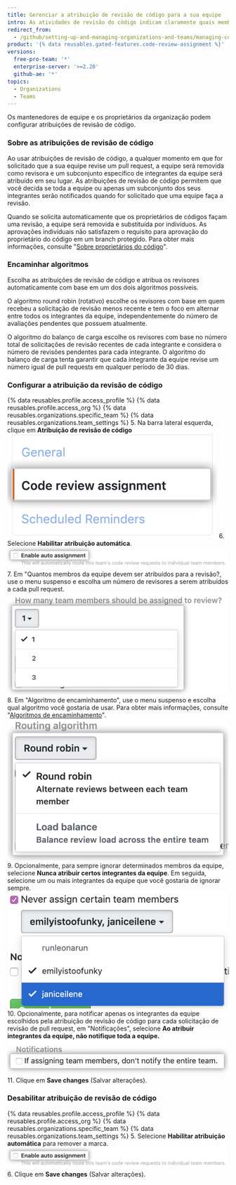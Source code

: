 ```yaml
---
title: Gerenciar a atribuição de revisão de código para a sua equipe
intro: As atividades de revisão do código indicam claramente quais membros de uma equipe devem enviar uma revisão para um pull request.
redirect_from:
  - /github/setting-up-and-managing-organizations-and-teams/managing-code-review-assignment-for-your-team
product: '{% data reusables.gated-features.code-review-assignment %}'
versions:
  free-pro-team: '*'
  enterprise-server: '>=2.20'
  github-ae: '*'
topics:
  - Organizations
  - Teams
---
```


Os mantenedores de equipe e os proprietários da organização podem configurar atribuições de revisão de código.

### Sobre as atribuições de revisão de código

Ao usar atribuições de revisão de código, a qualquer momento em que for solicitado que a sua equipe revise um pull request, a equipe será removida como revisora e um subconjunto específico de integrantes da equipe será atribuído em seu lugar. As atribuições de revisão de código permitem que você decida se toda a equipe ou apenas um subconjunto dos seus integrantes serão notificados quando for solicitado que uma equipe faça a revisão.

Quando se solicita automaticamente que os proprietários de códigos façam uma revisão, a equipe será removida e substituída por indivíduos. As aprovações individuais não satisfazem o requisito para aprovação do proprietário do código em um branch protegido. Para obter mais informações, consulte "[Sobre proprietários do código](/github/creating-cloning-and-archiving-repositories/about-code-owners)".

### Encaminhar algoritmos

Escolha as atribuições de revisão de código e atribua os revisores automaticamente com base em um dos dois algoritmos possíveis.

O algoritmo round robin (rotativo) escolhe os revisores com base em quem recebeu a solicitação de revisão menos recente e tem o foco em alternar entre todos os integrantes da equipe, independentemente do número de avaliações pendentes que possuem atualmente.

O algoritmo do balanço de carga escolhe os revisores com base no número total de solicitações de revisão recentes de cada integrante e considera o número de revisões pendentes para cada integrante. O algoritmo do balanço de carga tenta garantir que cada integrante da equipe revise um número igual de pull requests em qualquer período de 30 dias.

### Configurar a atribuição da revisão de código
{% data reusables.profile.access_profile %}
{% data reusables.profile.access_org %}
{% data reusables.organizations.specific_team %}
{% data reusables.organizations.team_settings %}
5. Na barra lateral esquerda, clique em **Atribuição de revisão de código** ![Botão da atribuição da revisão de código](/assets/images/help/teams/review-assignment-button.png)
6. Selecione **Habilitar atribuição automática**. ![Botão da atribuição da revisão de código](/assets/images/help/teams/review-assignment-enable.png)
7. Em "Quantos membros da equipe devem ser atribuídos para a revisão?, use o menu suspenso e escolha um número de revisores a serem atribuídos a cada pull request. ![Menu suspenso do número de revisores](/assets/images/help/teams/review-assignment-number.png)
8. Em "Algoritmo de encaminhamento", use o menu suspenso e escolha qual algoritmo você gostaria de usar. Para obter mais informações, consulte "[Algoritmos de encaminhamento](#routing-algorithms)". ![Menu suspenso do algoritmo de encaminhamento](/assets/images/help/teams/review-assignment-algorithm.png)
9. Opcionalmente, para sempre ignorar determinados membros da equipe, selecione **Nunca atribuir certos integrantes da equipe**. Em seguida, selecione um ou mais integrantes da equipe que você gostaria de ignorar sempre. ![Menu suspenso e caixa de seleção "Nunca atribuir certos integrantes da equipe"](/assets/images/help/teams/review-assignment-skip-members.png)
10. Opcionalmente, para notificar apenas os integrantes da equipe escolhidos pela atribuição de revisão de código para cada solicitação de revisão de pull request, em "Notificações", selecione **Ao atribuir integrantes da equipe, não notifique toda a equipe.** ![Notificações de atribuições de revisão de código](/assets/images/help/teams/review-assignment-notifications.png)
11. Clique em **Save changes** (Salvar alterações).

### Desabilitar atribuição de revisão de código
{% data reusables.profile.access_profile %}
{% data reusables.profile.access_org %}
{% data reusables.organizations.specific_team %}
{% data reusables.organizations.team_settings %}
5. Selecione **Habilitar atribuição automática** para remover a marca. ![Botão da atribuição da revisão de código](/assets/images/help/teams/review-assignment-enable.png)
6. Clique em **Save changes** (Salvar alterações).

